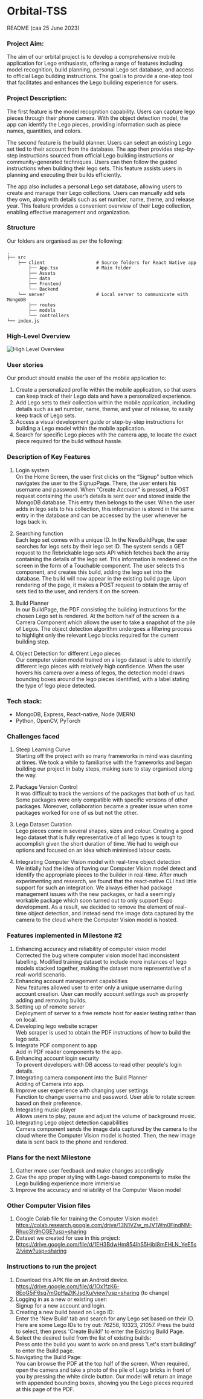 # Orbital-TSS

README (caa 25 June 2023)

### Project Aim:

The aim of our orbital project is to develop a comprehensive mobile application for Lego enthusiasts, offering a range of features including model recognition, build planning, personal Lego set database, and access to official Lego building instructions. The goal is to provide a one-stop tool that facilitates and enhances the Lego building experience for users.

### Project Description:

The first feature is the model recognition capability. Users can capture lego pieces through their phone camera. With the object detection model, the app can identify the Lego pieces, providing information such as piece names, quantities, and colors.

The second feature is the build planner. Users can select an existing Lego set tied to their account from the database. The app then provides step-by-step instructions sourced from official Lego building instructions or community-generated techniques. Users can then follow the guided instructions when building their lego sets. This feature assists users in planning and executing their builds efficiently.

The app also includes a personal Lego set database, allowing users to create and manage their Lego collections. Users can manually add sets they own, along with details such as set number, name, theme, and release year. This feature provides a convenient overview of their Lego collection, enabling effective management and organization.

### Structure

Our folders are organised as per the following:

    .
    ├── src
        ├── client                   # Source folders for React Native app
            ├── App.tsx              # Main folder
            ├── Assets
            ├── data
            ├── Frontend
            └── Backend
        └── server                   # Local server to communicate with MongoDB
            ├── routes
            ├── models
            └── controllers
    └── index.js

### High-Level Overview

![High Level Overview](High_Level_Overview.png)

### User stories

Our product should enable the user of the mobile application to:

1. Create a personalized profile within the mobile application, so that users can keep track of their Lego data and have a personalized experience.
2. Add Lego sets to their collection within the mobile application, including details such as set number, name, theme, and year of release, to easily keep track of Lego sets.
3. Access a visual development guide or step-by-step instructions for building a Lego model within the mobile application.
4. Search for specific Lego pieces with the camera app, to locate the exact piece required for the build without hassle.

### Description of Key Features

1. Login system\
   On the Home Screen, the user first clicks on the “Signup” button which navigates the user to the SignupPage. There, the user enters his username and password. When “Create Account” is pressed, a POST request containing the user’s details is sent over and stored inside the MongoDB database. This entry then belongs to the user. When the user adds in lego sets to his collection, this information is stored in the same entry in the database and can be accessed by the user whenever he logs back in.

2. Searching function\
   Each lego set comes with a unique ID. In the NewBuildPage, the user searches for lego sets by their lego set ID. The system sends a GET request to the Rebrickable lego sets API which fetches back the array containing the details of the lego set. This information is rendered on the screen in the form of a Touchable component. The user selects this component, and creates this build, adding the lego set into the database. The build will now appear in the existing build page. Upon rendering of the page, it makes a POST request to obtain the array of sets tied to the user, and renders it on the screen.

3. Build Planner\
   In our BuildPage, the PDF consisting the building instructions for the chosen Lego set is rendered. At the bottom half of the screen is a Camera Component which allows the user to take a snapshot of the pile of Legos. The object detection algorithm undergoes a filtering process to highlight only the relevant Lego blocks required for the current building step.

4. Object Detection for different Lego pieces\
   Our computer vision model trained on a lego dataset is able to identify different lego pieces with relatively high confidence. When the user hovers his camera over a mess of legos, the detection model draws bounding boxes around the lego pieces identified, with a label stating the type of lego piece detected.

### Tech stack:

- MongoDB, Express, React-native, Node (MERN)
- Python, OpenCV, PyTorch

### Challenges faced

1. Steep Learning Curve\
   Starting off the project with so many frameworks in mind was daunting at times. We took a while to familiarise with the frameworks and began building our project in baby steps, making sure to stay organised along the way.

2. Package Version Control\
   It was difficult to track the versions of the packages that both of us had. Some packages were only compatible with specific versions of other packages. Moreover, collaboration became a greater issue when some packages worked for one of us but not the other.

3. Lego Dataset Curation\
   Lego pieces come in several shapes, sizes and colour. Creating a good lego dataset that is fully representative of all lego types is tough to accomplish given the short duration of time. We had to weigh our options and focused on an idea which minimised labour costs.

4. Integrating Computer Vision model with real-time object detection\
   We intially had the idea of having our Computer Vision model detect and identify the appropriate pieces to the builder in real-time. After much experimenting and research, we found that the react-native CLI had little support for such an integration. We always either had package management issues with the new packages, or had a seemingly workable package which soon turned out to only support Expo development. As a result, we decided to remove the element of real-time object detection, and instead send the image data captured by the camera to the cloud where the Computer Vision model is hosted.

### Features implemented in Milestone #2

1. Enhancing accuracy and reliability of computer vision model\
   Corrected the bug where computer vision model had inconsistent labelling. Modified training dataset to include more instances of lego models stacked together, making the dataset more representative of a real-world scenario.
2. Enhancing account management capabilities\
   New features allowed user to enter only a unique username during account creation. User can modify account settings such as properly adding and removing builds.
3. Setting up of remote server\
   Deployment of server to a free remote host for easier testing rather than on local.
4. Developing lego website scraper\
   Web scraper is used to obtain the PDF instructions of how to build the lego sets.
5. Integrate PDF component to app\
   Add in PDF reader components to the app.
6. Enhancing account login security\
   To prevent developers with DB access to read other people's login details.
7. Integrating camera component into the Build Planner\
   Adding of Camera into app.
8. Improve user experience with changing user settings\
   Function to change username and password. User able to rotate screen based on their preference.
9. Integrating music player\
   Allows users to play, pause and adjust the volume of background music.
10. Integrating Lego object detection capabilities\
    Camera component sends the image data captured by the camera to the cloud where the Computer Vision model is hosted. Then, the new image data is sent back to the phone and rendered.

### Plans for the next Milestone

1. Gather more user feedback and make changes accordingly
2. Give the app proper styling with Lego-based components to make the Lego building experience more immersive
3. Improve the accuracy and reliability of the Computer Vision model

### Other Computer Vision files

1. Google Colab file for training the Computer Vision model:
   https://colab.research.google.com/drive/13N1VZw_mJV1Wm0FindNM-Rhuo3h9hCGE?usp=sharing
2. Dataset we created for use in this project:
   https://drive.google.com/file/d/1EH3BdwHm854lhS5HibI8mEHLN_YeE5s2/view?usp=sharing

### Instructions to run the project

1. Download this APK file on an Android device. \
   https://drive.google.com/file/d/1Ox1fzK6-8EoG5iF6sq7mGpHaZtKJsdXu/view?usp=sharing (to change)
2. Logging in as a new or existing user: \
   Signup for a new account and login.
3. Creating a new build based on Lego ID: \
   Enter the 'New Build' tab and search for any Lego set based on their ID. Here are some Lego IDs to try out: 76258, 10323, 21057. Press the build to select, then press 'Create Build!' to enter the Existing Build Page.
4. Select the desired build from the list of existing builds: \
   Press onto the build you want to work on and press 'Let's start building!' to enter the Build page.
5. Navigating the Build Page: \
   You can browse the PDF at the top half of the screen. When required, open the camera and take a photo of the pile of Lego bricks in front of you by pressing the white circle button. Our model will return an image with appended bounding boxes, showing you the Lego pieces required at this page of the PDF.
